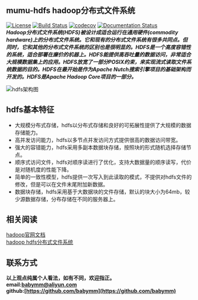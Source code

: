 ## mumu-hdfs hadoop分布式文件系统
[![License](https://img.shields.io/badge/License-Apache%202.0-blue.svg)](https://github.com/mumuhadoop/mumu-hdfs/blob/master/LICENSE)
[![Build Status](https://travis-ci.org/mumuhadoop/mumu-hdfs.svg?branch=master)](https://travis-ci.org/mumuhadoop/mumu-hdfs)
[![codecov](https://codecov.io/gh/mumuhadoop/mumu-hdfs/branch/master/graph/badge.svg)](https://codecov.io/gh/mumuhadoop/mumu-hdfs)
[![Documentation Status](https://readthedocs.org/projects/mumu-hdfs/badge/?version=latest)](https://mumu-hdfs.readthedocs.io/en/latest/?badge=latest)  
***Hadoop分布式文件系统(HDFS)被设计成适合运行在通用硬件(commodity hardware)上的分布式文件系统。它和现有的分布式文件系统有很多共同点。但同时，它和其他的分布式文件系统的区别也是很明显的。HDFS是一个高度容错性的系统，适合部署在廉价的机器上。HDFS能提供高吞吐量的数据访问，非常适合大规模数据集上的应用。HDFS放宽了一部分POSIX约束，来实现流式读取文件系统数据的目的。HDFS在最开始是作为Apache Nutch搜索引擎项目的基础架构而开发的。HDFS是Apache Hadoop Core项目的一部分。***

![hdfs架构图](http://hadoop.apache.org/docs/r1.0.4/cn/images/hdfsarchitecture.gif)  

## hdfs基本特征
- 大规模分布式存储，hdfs以分布式存储和良好的可拓展性提供了大规模的数据存储能力。
- 高并发访问能力，hdfs以多节点并发访问方式提供很高的数据访问带宽。
- 强大的容错能力，hdfs采用多副本数据块存储，按照块的形式随机选择存储节点。
- 顺序式访问文件，hdfs对顺序读进行了优化，支持大数据量的顺序读写，代价是对随机度的性能下降。
- 简单的一致性模型，hdfs提供一次写入到此读取的模式，不提供对hdfs文件的修改，但是可以在文件末尾附加新数据。
- 数据块存储，hdfs采用基于大数据块的文件存储，默认的块大小为64mb，较少源数据存储，分布存储在不同的服务器上。

## 相关阅读  
[hadoop官网文档](http://hadoop.apache.org)  
[hadoop hdfs分布式文件系统](http://hadoop.apache.org/docs/r1.0.4/cn/hdfs_design.html)  
## 联系方式
**以上观点纯属个人看法，如有不同，欢迎指正。  
email:<babymm@aliyun.com>  
github:[https://github.com/babymm](https://github.com/babymm)**